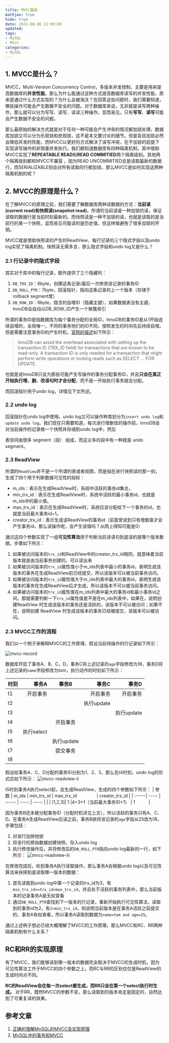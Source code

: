 ```yaml
---
title: MVCC基础
mathjax: true
hide: true
date: 2021-08-06 22:09:09
updated: 
tags:
- MySQL
- MVCC
categories:
- MySQL
---
```


## 1. MVCC是什么？

MVCC，Multi-Version Concurrency Control，多版本并发控制，主要是用来提高数据库的**并发性能**。那么为什么能通过这种方式提高数据库读写的并发性能，原来是通过什么方式实现的？为什么会被淘汰？在回答这些问题时，我们需要知道，哪些操作可能会产生数据不安全的问题。对于数据库来说，无非就是读写两种操作，那么就可以分为写写、读写、读读三种操作。显而易见，只有**写写**、**读写**可能会产生数据不安全的问题。

那么最原始的解决方式就是对于任何一种可能会产生冲突的情况都加锁处理，数据库加锁又可以分为乐观锁和悲观锁，这不是本文要讨论的细节。但是盲目加锁必然会降低并发的性能，而MVCC以更好的方式解决了读写冲突，在不加锁的前提下实现读写操作的非阻塞并发执行。我们都知道数据库有四种隔离机制，其中借助MVCC实现了**REPEATABLE READ**和**READ COMMITIED**两个隔离级别。其他两个隔离级别都和MVCC不兼容 ，因为READ UNCOMMITIED总是读取最新的数据行，而SERIALIZABLE则会对所有读取的行都加锁。那么MVCC是如何实现这两种隔离机制的呢？

## 2. MVCC的原理是什么？

在了解MVCC的原理之前，我们需要了解数据库两种读数据的方式：**当前读(current read)**和**快照读(snapshot read)**。所谓的当前读是一种加锁的读，保证读取的数据行是当前时刻最新的。而快照读是一种不加锁的读，也就是读取的是当前行的某一个快照，显而易见可能读的是历史值，但这样做避免了很多加锁的开销。

MVCC就是借助快照读的产生的ReadView、每行记录的三个隐式字段以及undo log实现了隔离机制。快照读无需多言，那么隐式字段和undo log又是什么？

### 2.1 行记录中的隐式字段

其实对于库中的每行记录，额外提供了三个隐藏列：

1. `DB_TRX_ID`：6byte，创建这条记录/最后一次修改该记录的事务ID
2. `DB_ROLL_PTR`：7byte，回滚指针，指向这条记录的上一个版本（存储于rollback segment里）
3. `DB_ROW_ID`：6byte，隐含的自增ID（隐藏主键），如果数据表没有主键，InnoDB会自动以DB_ROW_ID产生一个聚簇索引


所谓的事务ID是指数据库为每个事务分配的全局ID，InnoDB的事务ID是从1开始连续自增的，全局唯一，不同的事务他们的ID不同，按照发生的时间先后持续自增。但是需要注意事务ID的产生时机，[官网的描述](https://dev.mysql.com/doc/refman/5.7/en/innodb-performance-ro-txn.html)如下所示：

>InnoDB can avoid the overhead associated with setting up the transaction ID (TRX_ID field) for transactions that are known to be read-only. A transaction ID is only needed for a transaction that might perform write operations or locking reads such as SELECT ... FOR UPDATE.

也就是说InnoDB只会为那些可能产生写操作的事务分配事务ID，并且**只会在真正开始执行增、删、改语句时才会分配**，而不是一开始执行事务就会分配。

而回滚指针用于undo log，详情见下文所述。

### 2.2 undo log

回滚指针在undo log中使用。undo log又可以操作种类划分为`insert undo log`和`update undo log`。我们现在只需要知道，每次进行增删改的操作前，InnoDB会对当前操作的记录做一个快照并存储到undo log中，然后

表空间由很多 segment（段） 组成，而这众多的段中有一种就是 undo segment。

### 2.3 ReadView

所谓的`ReadView`并不是一个所谓的表或者视图，而是指在进行快照读的那一刻，生成了四个用于判断数据可见性的指标：

- m_ids：表示在生成ReadView时，系统中活跃的事务id集合。
- min_trx_id：表示在生成ReadView时，系统中活跃的最小事务id，也就是 m_ids中的最小值。
- max_trx_id：表示在生成ReadView时，系统应该分配给下一个事务的id，也就是当前最大事务id+1。
- creator_trx_id：表示生成该ReadView的事务id（前面曾说到只有增删查才会产生事务id，那么读操作呢，会产生该值吗？从网上得知可能是0）

通过这四个参数实现了一组**可见性算法**用于判断当前读语句到底读的是哪个版本数据，步骤如下所示：

1. 如果被访问版本的`trx_id`和ReadView中的creator_trx_id相同，就意味着当前版本就是由当前事务创建的，可以读出来
2. 如果被访问版本的`trx_id`属性值小于m_ids列表中最小的事务id，表明生成该版本的事务在生成ReadView前已经提交，所以该版本可以被当前事务访问。
3. 如果被访问版本的`trx_id`属性值大于m_ids列表中最大的事务id，表明生成该版本的事务在生成ReadView后才生成，所以该版本不可以被当前事务访问。
4. 如果被访问版本的`trx_id`属性值在m_ids列表中最大的事务id和最小事务id之间，那就需要判断一下`trx_id`属性值是不是在m_ids列表中，如果在，说明创建ReadView 时生成该版本的事务还是活跃的，该版本不可以被访问；如果不在，说明创建 ReadView 时生成该版本的事务已经被提交，该版本可以被访问。

### 2.3 MVCC工作的流程

我们以一个例子来解释MVCC的工作原理，假设当前待操作的行记录如下所示：

![mvcc-record](https://eripe.oss-cn-shanghai.aliyuncs.com/img/mvcc..imagesmvcc-undo-log-part-i.drawio.svg.svg)


数据库开启了事务A、B、C，D，事务C将上述记录的`age`字段修改为18，事务D将上述记录的`name`字段修改为tom，执行动作的时刻如下所示：

| 时刻 | 事务A | 事务B | 事务C | 事务D |
| :-----| ----: | :----: | ----: | ----: |
| t1 | 开启事务 |  | 开启事务 | 开启事务 |
| t2 |  |  | 执行update | |
| t3 |  |  |  | 执行update |
| t4 |  | 开启事务 |  |  |
| t5 | 执行select |  | | |
| t6 |  | 执行update | | |
| t7 |  | 提交事务 | | |
| t8 |  |  | | |

假设给事务A、C、D分配的事务ID分别为1、2、3，那么在t4时刻，undo log的形式应如下所示：
![mvcc-readview-ii](https://eripe.oss-cn-shanghai.aliyuncs.com/img/mvcc.mvcc-undo-log-part-ii.drawio.svg)

t5时刻事务A执行select前，会生成ReadView，生成的四个参数如下所示：
| 参数 | m_ids | min_trx_id |  max_trx_id&nbsp;&nbsp;&nbsp;&nbsp;&nbsp;&nbsp;&nbsp;&nbsp;&nbsp;&nbsp;&nbsp;&nbsp;&nbsp;&nbsp;&nbsp; | creator_trx_id |
| :-----| ----: | :----: | ----: | ----: |
|  | \[1,2,3]| 1 |4=3+1（当前最大事务ID+1） | 1&nbsp;&nbsp;&nbsp;&nbsp;&nbsp;&nbsp;&nbsp;&nbsp;&nbsp;&nbsp; |

因为事务B还未被分配事务ID（分配时机详见上文），所以活跃的事务只有A、C、D。在事务A生成ReadView后读之前，事务B欲将该记录的`age`字段从25改为18，步骤包括：

1. 对该行加排他锁
2. 将该行的原始数据创建快照，存入undo log
3. 执行修改操作后，并将修改后的`DB_ROLL_PTR`指向undo log最新的一行，如下所示：
![mvcc-readview-iii](https://eripe.oss-cn-shanghai.aliyuncs.com/img/mvcc.mvcc-undo-log-part-iii.drawio.svg)

在修改完成后，轮到事务A执行读取操作，那么事务A会根据undo log以及可见性算法来抉择到底读取哪一版本的数据：

1. 首先读取到undo log中第一个记录的trx_id为3，有`min_trx_id<=trx_id<max_trx_id`，并且处于活跃的事务列表中，那么当前版本的记录事务A是无权查看
2. 通过`DB_ROLL_PTR`查找到下一版本的行记录，重新开始执行可见性算法，读取到的事务id为2，有`2<min_trx_id`，则说明当前版本是在事务A活跃之前提交的，事务A有权查看，所以事务A读取到数据为`name=tom and age=25`。

通过上述例子想必已经大概理解了MVCC的工作原理，那么MVCC和RC、RR两种隔离机制有什么关系？

## RC和RR的实现原理

有了MVCC，我们能够读到哪一版本的数据完全取决于MVCC的生成时机，因为可见性算法工作于MVCC的四个参数之上。而RC与RR的区别仅仅是ReadView的生成时间点不同。

**RC的ReadView会在每一次select都生成，而RR只会在第一个select执行时生成。** 对于RR，既然MVCC的参数不变，那么读取到的版本肯定是固定的，自然达到了可重复读的效果。

## 参考文章

1. [正确的理解MySQL的MVCC及实现原理](https://www.cnblogs.com/xuwc/p/13873611.html)
2. [MySQL中的事务和MVCC](https://www.cnblogs.com/CodeBear/p/12710670.html)